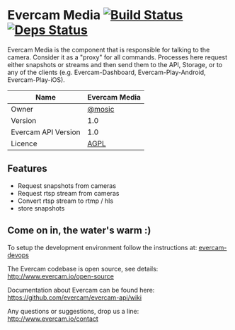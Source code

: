 # Evercam Media [![Build Status][travis-image]][travis-url] [![Deps Status][hex-image]][hex-url]

Evercam Media is the component that is responsible for talking  to the camera. Consider it as a "proxy" for all commands. Processes here request either snapshots or streams and then send them to the API, Storage, or to any of the clients (e.g. Evercam-Dashboard, Evercam-Play-Android, Evercam-Play-iOS).

| Name   | Evercam Media  |
| --- | --- |
| Owner   | [@mosic](https://github.com/mosic)   |
| Version  | 1.0 |
| Evercam API Version  | 1.0  |
| Licence | [AGPL](https://tldrlegal.com/license/gnu-affero-general-public-license-v3-%28agpl-3.0%29) |

## Features

* Request snapshots from cameras
* Request rtsp stream from cameras
* Convert rtsp stream to rtmp / hls
* store snapshots

## Come on in, the water's warm :)

To setup the development environment follow the instructions at: [evercam-devops](https://github.com/evercam/evercam-devops)

The  Evercam codebase is open source, see details: http://www.evercam.io/open-source

Documentation about Evercam can be found here: https://github.com/evercam/evercam-api/wiki

Any questions or suggestions, drop us a line: http://www.evercam.io/contact

[travis-url]: https://travis-ci.org/evercam/evercam-media
[travis-image]: https://travis-ci.org/evercam/evercam-media.svg?branch=master
[hex-url]: https://beta.hexfaktor.org/github/evercam/evercam-media
[hex-image]: https://beta.hexfaktor.org/badge/all/github/evercam/evercam-media.svg
